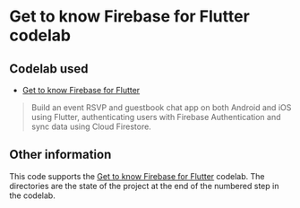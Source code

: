 # Get to know Firebase for Flutter codelab

## Codelab used

* [Get to know Firebase for Flutter](https://firebase.google.com/codelabs/firebase-get-to-know-flutter#0)
> Build an event RSVP and guestbook chat app on both Android and iOS using Flutter, authenticating users with Firebase Authentication and sync data using Cloud Firestore.

## Other information

This code supports the [Get to know Firebase for Flutter][] codelab. The
directories are the state of the project at the end of the numbered step
in the codelab.

[Get to know Firebase for Flutter]: https://firebase.google.com/codelabs/firebase-get-to-know-flutter